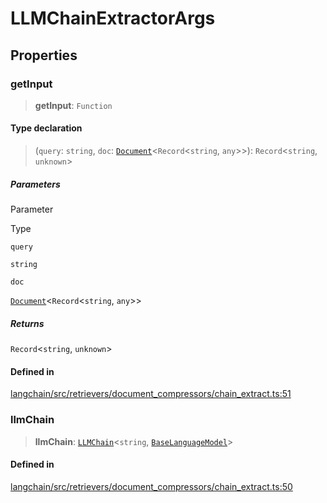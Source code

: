 LLMChainExtractorArgs
=====================

Properties[​](#properties "Direct link to Properties")
------------------------------------------------------

### getInput[​](#getinput "Direct link to getInput")

> **getInput**: `Function`

#### Type declaration[​](#type-declaration "Direct link to Type declaration")

> (`query`: `string`, `doc`: [`Document`](/docs/api/document/classes/Document)<`Record`<`string`, `any`\>\>): `Record`<`string`, `unknown`\>

##### Parameters[​](#parameters "Direct link to Parameters")

Parameter

Type

`query`

`string`

`doc`

[`Document`](/docs/api/document/classes/Document)<`Record`<`string`, `any`\>\>

##### Returns[​](#returns "Direct link to Returns")

`Record`<`string`, `unknown`\>

#### Defined in[​](#defined-in "Direct link to Defined in")

[langchain/src/retrievers/document\_compressors/chain\_extract.ts:51](https://github.com/hwchase17/langchainjs/blob/46e1734/langchain/src/retrievers/document_compressors/chain_extract.ts#L51)

### llmChain[​](#llmchain "Direct link to llmChain")

> **llmChain**: [`LLMChain`](/docs/api/chains/classes/LLMChain)<`string`, [`BaseLanguageModel`](/docs/api/base_language/classes/BaseLanguageModel)\>

#### Defined in[​](#defined-in-1 "Direct link to Defined in")

[langchain/src/retrievers/document\_compressors/chain\_extract.ts:50](https://github.com/hwchase17/langchainjs/blob/46e1734/langchain/src/retrievers/document_compressors/chain_extract.ts#L50)